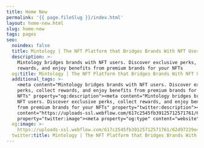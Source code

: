 ```yaml
---
title: Home New
permalink: '{{ page.fileSlug }}/index.html'
layout: home-new.html
slug: home-new
tags: pages
seo:
  noindex: false
  title: Mintology | The NFT Platform that Bridges Brands With NFT Users
  description: >-
    Mintology bridges brands with NFT users. Discover exclusive perks, collect
    rewards, and enjoy benefits from premium brands for your NFTs
  og:title: Mintology | The NFT Platform that Bridges Brands With NFT Users
  additional_tags: >-
    <meta content="Mintology bridges brands with NFT users. Discover exclusive
    perks, collect rewards, and enjoy benefits from premium brands for your
    NFTs" property="og:description"><meta content="Mintology bridges brands with
    NFT users. Discover exclusive perks, collect rewards, and enjoy benefits
    from premium brands for your NFTs" property="twitter:description"><meta
    content="https://uploads-ssl.webflow.com/617c2545fb39125712571761/62d97229e42c5da4bde57d0d_mintology.png"
    property="twitter:image"><meta property="og:type" content="website">
  og:image: >-
    https://uploads-ssl.webflow.com/617c2545fb39125712571761/62d97229e42c5da4bde57d0d_mintology.png
  twitter:title: Mintology | The NFT Platform that Bridges Brands With NFT Users
---
```



